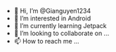- 👋 Hi, I’m @Gianguyen1234
- 👀 I’m interested in Android 
- 🌱 I’m currently learning Jetpack  
- 💞️ I’m looking to collaborate on ...
- 📫 How to reach me ...


<!---
Gianguyen1234/Gianguyen1234 is a ✨ special ✨ repository because its `README.md` (this file) appears on your GitHub profile.
You can click the Preview link to take a look at your changes.
--->
